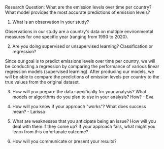 Research Question: What are the emission levels over time per country? What model provides the most accurate predictions of emission levels? 

1. What is an observation in your study?

Observations in our study are a country's data on multiple environmental measures for one specific year (ranging from 1990 to 2020). 

2. Are you doing supervised or unsupervised learning? Classification or regression?

Since our goal is to predict emissions levels over time per country, we will be conducting a regression by comparing the performance of various linear regression models (supervised learning). After producing our models, we will be able to compare the predictions of emission levels per country to the true values from the original dataset. 

3. How will you prepare the data specifically for your analysis? What models or algorithms do you plan to use in your analysis? How? - Eva

4. How will you know if your approach "works"? What does success mean? - Larissa

5. What are weaknesses that you anticipate being an issue? How will you deal with them if they come up? If your approach fails, what might you learn from this unfortunate outcome?

6. How will you communicate or present your results?

